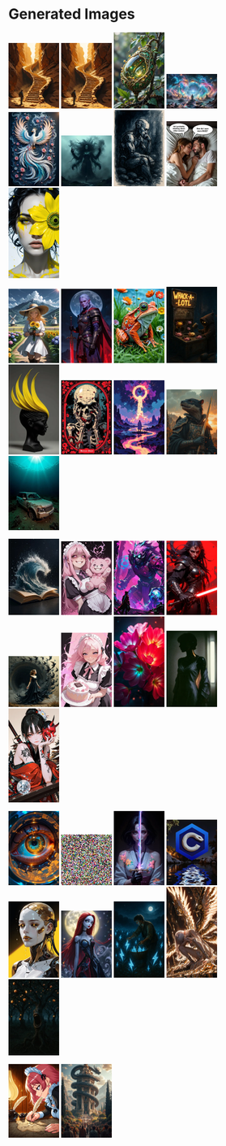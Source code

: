 # Generated Images



<img src="2025_10_08_01_thumb.webp" width="100"/> <img src="2025_10_08_02_thumb.webp" width="100"/> <img src="2025_10_08_03_thumb.webp" width="100"/> <img src="2025_10_08_04_thumb.webp" width="100"/> <img src="2025_10_08_05_thumb.webp" width="100"/> <img src="2025_10_08_06_thumb.webp" width="100"/> <img src="2025_10_08_07_thumb.webp" width="100"/> <img src="2025_10_08_08_thumb.webp" width="100"/> <img src="2025_10_08_09_thumb.webp" width="100"/>

<img src="2025_10_08_10_thumb.webp" width="100"/> <img src="2025_10_08_11_thumb.webp" width="100"/> <img src="2025_10_08_12_thumb.webp" width="100"/> <img src="2025_10_08_13_thumb.webp" width="100"/> <img src="2025_10_08_14_thumb.webp" width="100"/> <img src="2025_10_08_15_thumb.webp" width="100"/> <img src="2025_10_08_16_thumb.webp" width="100"/> <img src="2025_10_08_17_thumb.webp" width="100"/> <img src="2025_10_08_18_thumb.webp" width="100"/>

<img src="2025_10_08_19_thumb.webp" width="100"/> <img src="2025_10_08_20_thumb.webp" width="100"/> <img src="2025_10_08_21_thumb.webp" width="100"/> <img src="2025_10_08_22_thumb.webp" width="100"/> <img src="2025_10_08_23_thumb.webp" width="100"/> <img src="2025_10_08_24_thumb.webp" width="100"/> <img src="2025_10_08_25_thumb.webp" width="100"/> <img src="2025_10_08_26_thumb.webp" width="100"/> <img src="2025_10_08_27_thumb.webp" width="100"/>

<img src="2025_10_08_28_thumb.webp" width="100"/> <img src="2025_10_08_29_thumb.webp" width="100"/> <img src="2025_10_08_30_thumb.webp" width="100"/> <img src="2025_10_08_31_thumb.webp" width="100"/> <img src="2025_10_08_32_thumb.webp" width="100"/> <img src="2025_10_08_33_thumb.webp" width="100"/> <img src="2025_10_08_34_thumb.webp" width="100"/> <img src="2025_10_08_35_thumb.webp" width="100"/> <img src="2025_10_08_36_thumb.webp" width="100"/>

<img src="2025_10_08_37_thumb.webp" width="100"/> <img src="2025_10_08_38_thumb.webp" width="100"/>